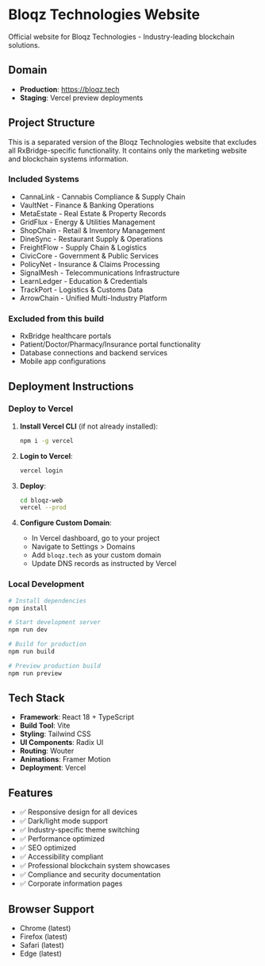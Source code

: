 # Bloqz Technologies Website

Official website for Bloqz Technologies - Industry-leading blockchain solutions.

## Domain
- **Production**: https://bloqz.tech
- **Staging**: Vercel preview deployments

## Project Structure

This is a separated version of the Bloqz Technologies website that excludes all RxBridge-specific functionality. It contains only the marketing website and blockchain systems information.

### Included Systems
- CannaLink - Cannabis Compliance & Supply Chain
- VaultNet - Finance & Banking Operations  
- MetaEstate - Real Estate & Property Records
- GridFlux - Energy & Utilities Management
- ShopChain - Retail & Inventory Management
- DineSync - Restaurant Supply & Operations
- FreightFlow - Supply Chain & Logistics
- CivicCore - Government & Public Services
- PolicyNet - Insurance & Claims Processing
- SignalMesh - Telecommunications Infrastructure
- LearnLedger - Education & Credentials
- TrackPort - Logistics & Customs Data
- ArrowChain - Unified Multi-Industry Platform

### Excluded from this build
- RxBridge healthcare portals
- Patient/Doctor/Pharmacy/Insurance portal functionality
- Database connections and backend services
- Mobile app configurations

## Deployment Instructions

### Deploy to Vercel

1. **Install Vercel CLI** (if not already installed):
   ```bash
   npm i -g vercel
   ```

2. **Login to Vercel**:
   ```bash
   vercel login
   ```

3. **Deploy**:
   ```bash
   cd bloqz-web
   vercel --prod
   ```

4. **Configure Custom Domain**:
   - In Vercel dashboard, go to your project
   - Navigate to Settings > Domains
   - Add `bloqz.tech` as your custom domain
   - Update DNS records as instructed by Vercel

### Local Development

```bash
# Install dependencies
npm install

# Start development server
npm run dev

# Build for production
npm run build

# Preview production build
npm run preview
```

## Tech Stack

- **Framework**: React 18 + TypeScript
- **Build Tool**: Vite
- **Styling**: Tailwind CSS
- **UI Components**: Radix UI
- **Routing**: Wouter
- **Animations**: Framer Motion
- **Deployment**: Vercel

## Features

- ✅ Responsive design for all devices
- ✅ Dark/light mode support
- ✅ Industry-specific theme switching
- ✅ Performance optimized
- ✅ SEO optimized
- ✅ Accessibility compliant
- ✅ Professional blockchain system showcases
- ✅ Compliance and security documentation
- ✅ Corporate information pages

## Browser Support

- Chrome (latest)
- Firefox (latest)
- Safari (latest)
- Edge (latest)